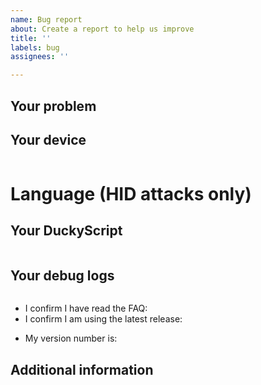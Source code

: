 ```yaml
---
name: Bug report
about: Create a report to help us improve
title: ''
labels: bug
assignees: ''

---
```


<!-- READ THIS FIRST:
  Don't waste my time and yours. Please fill this in properly if you want help, otherwise your issue will be closed.

  - Make sure you are running the latest version of USB Army Knife before reporting an issue
  - Provide as many details as possible. Paste logs, configuration samples and code into the backticks.
  - We have a wiki and an FAQ, please read this first!
  DO NOT DELETE ANY TEXT from this template! Otherwise, your issue may be closed without comment.
-->
## Your problem
<!-- 
  Describe the issue you are experiencing here to communicate to the
  maintainers. Tell us what you were trying to do and what happened.
-->


## Your device
<!--
  Provide details about the device you are using such as as LilyGo T-Dongle S3
-->
```txt

```

# Language (HID attacks only)
<!--
  What language is your device configured to use?
  What keyboard layout is your victim machine using?
-->


## Your DuckyScript
<!--
Please provide any DuckyScript that reproduces the issue
-->
```yaml

```

## Your debug logs
<!--
Please provide logs from the device either:
* From the web service under the Logs tab
* Using the script in tools/DebugLogs (documentation for this tool is in tools/README.md)
-->
```txt

```

- I confirm I have read the FAQ:
- I confirm I am using the latest release:
<!--
  You can find your version number either:
  * On the Help tab in the UI
  * Displayed on the devices screen
  * In the logs
-->
- My version number is:

## Additional information

